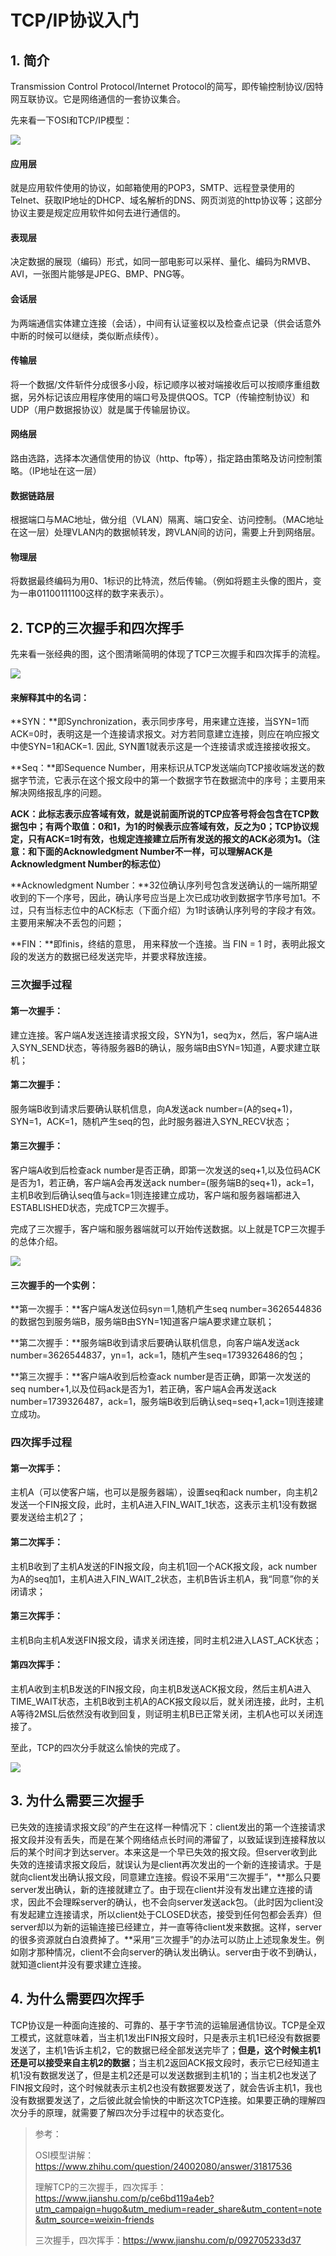 # TCP/IP协议入门

## 1. 简介

Transmission Control Protocol/Internet Protocol的简写，即传输控制协议/因特网互联协议。它是网络通信的一套协议集合。

先来看一下OSI和TCP/IP模型：

![](../../assets/OSI和TCPIP模型.png)

#### 应用层

就是应用软件使用的协议，如邮箱使用的POP3，SMTP、远程登录使用的Telnet、获取IP地址的DHCP、域名解析的DNS、网页浏览的http协议等；这部分协议主要是规定应用软件如何去进行通信的。

#### 表现层

决定数据的展现（编码）形式，如同一部电影可以采样、量化、编码为RMVB、AVI，一张图片能够是JPEG、BMP、PNG等。

#### 会话层

为两端通信实体建立连接（会话），中间有认证鉴权以及检查点记录（供会话意外中断的时候可以继续，类似断点续传）。

#### 传输层

将一个数据/文件斩件分成很多小段，标记顺序以被对端接收后可以按顺序重组数据，另外标记该应用程序使用的端口号及提供QOS。TCP（传输控制协议）和UDP（用户数据报协议）就是属于传输层协议。

#### 网络层

路由选路，选择本次通信使用的协议（http、ftp等），指定路由策略及访问控制策略。（IP地址在这一层）

#### 数据链路层

根据端口与MAC地址，做分组（VLAN）隔离、端口安全、访问控制。（MAC地址在这一层）处理VLAN内的数据帧转发，跨VLAN间的访问，需要上升到网络层。

#### 物理层

将数据最终编码为用0、1标识的比特流，然后传输。（例如将题主头像的图片，变为一串01100111100这样的数字来表示）。

## 2. TCP的三次握手和四次挥手

先来看一张经典的图，这个图清晰简明的体现了TCP三次握手和四次挥手的流程。

![](../../assets/三次握手四次挥手.jpeg)

#### 来解释其中的名词：

**SYN：**即Synchronization，表示同步序号，用来建立连接，当SYN=1而ACK=0时，表明这是一个连接请求报文。对方若同意建立连接，则应在响应报文中使SYN=1和ACK=1. 因此, SYN置1就表示这是一个连接请求或连接接收报文。

**Seq：**即Sequence Number，用来标识从TCP发送端向TCP接收端发送的数据字节流，它表示在这个报文段中的第一个数据字节在数据流中的序号；主要用来解决网络报乱序的问题。

**ACK：**此标志表示应答域有效，就是说前面所说的TCP应答号将会包含在TCP数据包中；有两个取值：0和1，为1的时候表示应答域有效，反之为0；TCP协议规定，只有ACK=1时有效，也规定连接建立后所有发送的报文的ACK必须为1。**（注意：和下面的Acknowledgment Number不一样，可以理解ACK是Acknowledgment Number的标志位）**

**Acknowledgment Number：**32位确认序列号包含发送确认的一端所期望收到的下一个序号，因此，确认序号应当是上次已成功收到数据字节序号加1。不过，只有当标志位中的ACK标志（下面介绍）为1时该确认序列号的字段才有效。主要用来解决不丢包的问题；

**FIN：**即finis，终结的意思， 用来释放一个连接。当 FIN = 1 时，表明此报文段的发送方的数据已经发送完毕，并要求释放连接。

### 三次握手过程

#### 第一次握手：

建立连接。客户端A发送连接请求报文段，SYN为1，seq为x，然后，客户端A进入SYN_SEND状态，等待服务器B的确认，服务端B由SYN=1知道，A要求建立联机；

#### 第二次握手：

服务端B收到请求后要确认联机信息，向A发送ack number=(A的seq+1)，SYN=1，ACK=1，随机产生seq的包，此时服务器进入SYN_RECV状态；

#### 第三次握手：

客户端A收到后检查ack number是否正确，即第一次发送的seq+1,以及位码ACK是否为1，若正确，客户端A会再发送ack number=(服务端B的seq+1)，ack=1，主机B收到后确认seq值与ack=1则连接建立成功，客户端和服务器端都进入ESTABLISHED状态，完成TCP三次握手。

完成了三次握手，客户端和服务器端就可以开始传送数据。以上就是TCP三次握手的总体介绍。

![](../../assets/三次握手.jpeg)

#### 三次握手的一个实例：

**第一次握手：**客户端A发送位码syn＝1,随机产生seq number=3626544836的数据包到服务端B，服务端B由SYN=1知道客户端A要求建立联机；

**第二次握手：**服务端B收到请求后要确认联机信息，向客户端A发送ack number=3626544837，yn=1，ack=1，随机产生seq=1739326486的包；

**第三次握手：**客户端A收到后检查ack number是否正确，即第一次发送的seq number+1,以及位码ack是否为1，若正确，客户端A会再发送ack number=1739326487，ack=1，服务端B收到后确认seq=seq+1,ack=1则连接建立成功。

### 四次挥手过程

#### 第一次挥手：

主机A（可以使客户端，也可以是服务器端），设置seq和ack number，向主机2发送一个FIN报文段，此时，主机A进入FIN_WAIT_1状态，这表示主机1没有数据要发送给主机2了；

#### 第二次挥手：

主机B收到了主机A发送的FIN报文段，向主机1回一个ACK报文段，ack number为A的seq加1，主机A进入FIN_WAIT_2状态，主机B告诉主机A，我“同意”你的关闭请求；

#### 第三次挥手：

主机B向主机A发送FIN报文段，请求关闭连接，同时主机2进入LAST_ACK状态；

#### 第四次挥手：

主机A收到主机B发送的FIN报文段，向主机B发送ACK报文段，然后主机A进入TIME_WAIT状态，主机B收到主机A的ACK报文段以后，就关闭连接，此时，主机A等待2MSL后依然没有收到回复，则证明主机B已正常关闭，主机A也可以关闭连接了。

至此，TCP的四次分手就这么愉快的完成了。

![](../../assets/四次挥手.jpeg)

## 3. 为什么需要三次握手

已失效的连接请求报文段”的产生在这样一种情况下：client发出的第一个连接请求报文段并没有丢失，而是在某个网络结点长时间的滞留了，以致延误到连接释放以后的某个时间才到达server。本来这是一个早已失效的报文段。但server收到此失效的连接请求报文段后，就误认为是client再次发出的一个新的连接请求。于是就向client发出确认报文段，同意建立连接。假设不采用“三次握手”，**那么只要server发出确认，新的连接就建立了。由于现在client并没有发出建立连接的请求，因此不会理睬server的确认，也不会向server发送ack包。（此时因为client没有发起建立连接请求，所以client处于CLOSED状态，接受到任何包都会丢弃）但server却以为新的运输连接已经建立，并一直等待client发来数据。这样，server的很多资源就白白浪费掉了。**采用“三次握手”的办法可以防止上述现象发生。例如刚才那种情况，client不会向server的确认发出确认。server由于收不到确认，就知道client并没有要求建立连接。

## 4. 为什么需要四次挥手

TCP协议是一种面向连接的、可靠的、基于字节流的运输层通信协议。TCP是全双工模式，这就意味着，当主机1发出FIN报文段时，只是表示主机1已经没有数据要发送了，主机1告诉主机2，它的数据已经全部发送完毕了；**但是，这个时候主机1还是可以接受来自主机2的数据**；当主机2返回ACK报文段时，表示它已经知道主机1没有数据发送了，但是主机2还是可以发送数据到主机1的；当主机2也发送了FIN报文段时，这个时候就表示主机2也没有数据要发送了，就会告诉主机1，我也没有数据要发送了，之后彼此就会愉快的中断这次TCP连接。如果要正确的理解四次分手的原理，就需要了解四次分手过程中的状态变化。

> 参考：
>
> OSI模型讲解：https://www.zhihu.com/question/24002080/answer/31817536
>
> 理解TCP的三次握手，四次挥手：https://www.jianshu.com/p/ce6bd119a4eb?utm_campaign=hugo&utm_medium=reader_share&utm_content=note&utm_source=weixin-friends
>
> 三次握手，四次挥手：https://www.jianshu.com/p/092705233d37

